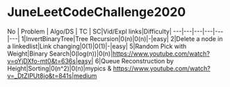 # JuneLeetCodeChallenge2020
No  | Problem | Algo/DS | TC  | SC|Vid/Expl links|Difficulty|
---|---|---|---|---|---|
1|InvertBinaryTree|Tree Recursion|0(n)|0(n)|-|easy|
2|Delete a node in a linkedlist|Link changing|0(1)|0(1)|-|easy|
5|Random Pick with Weight|Binary Search|0(log(n))|0(n)|https://www.youtube.com/watch?v=oYjDXfo-mt0&t=636s|easy|
6|Queue Reconstruction by Height|Sorting|0(n^2)|0(n)|mypics & https://www.youtube.com/watch?v=_DtZIPUt8jo&t=841s|medium
